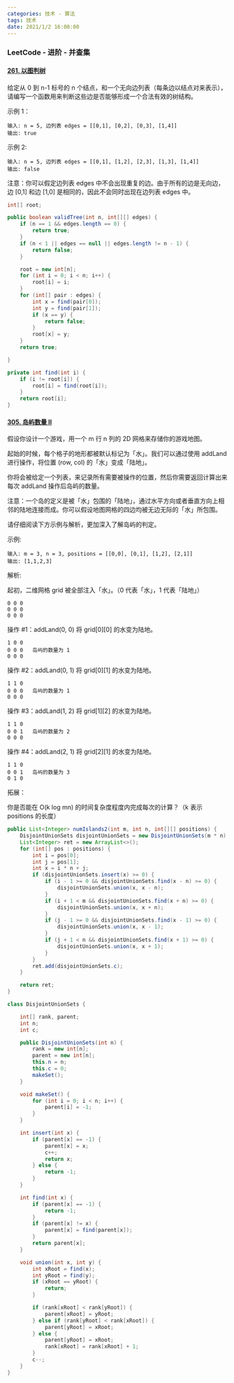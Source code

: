 ```yaml
---
categories: 技术 - 算法
tags: 技术
date: 2021/1/2 16:00:00
---
```


### LeetCode - 进阶 - 并查集

#### [261. 以图判树](https://leetcode-cn.com/problems/graph-valid-tree/)

给定从 0 到 n-1 标号的 n 个结点，和一个无向边列表（每条边以结点对来表示），请编写一个函数用来判断这些边是否能够形成一个合法有效的树结构。

示例 1：

```
输入: n = 5, 边列表 edges = [[0,1], [0,2], [0,3], [1,4]]
输出: true
```


示例 2:

```
输入: n = 5, 边列表 edges = [[0,1], [1,2], [2,3], [1,3], [1,4]]
输出: false
```

注意：你可以假定边列表 edges 中不会出现重复的边。由于所有的边是无向边，边 [0,1] 和边 [1,0] 是相同的，因此不会同时出现在边列表 edges 中。

<!--more-->

```java
int[] root;

public boolean validTree(int n, int[][] edges) {
    if (n == 1 && edges.length == 0) {
        return true;
    }
    if (n < 1 || edges == null || edges.length != n - 1) {
        return false;
    }

    root = new int[n];
    for (int i = 0; i < n; i++) {
        root[i] = i;
    }
    for (int[] pair : edges) {
        int x = find(pair[0]);
        int y = find(pair[1]);
        if (x == y) {
            return false;
        }
        root[x] = y;
    }
    return true;

}

private int find(int i) {
    if (i != root[i]) {
        root[i] = find(root[i]);
    }
    return root[i];
}
```

#### [305. 岛屿数量 II](https://leetcode-cn.com/problems/number-of-islands-ii/)

假设你设计一个游戏，用一个 m 行 n 列的 2D 网格来存储你的游戏地图。

起始的时候，每个格子的地形都被默认标记为「水」。我们可以通过使用 addLand 进行操作，将位置 (row, col) 的「水」变成「陆地」。

你将会被给定一个列表，来记录所有需要被操作的位置，然后你需要返回计算出来 每次 addLand 操作后岛屿的数量。

注意：一个岛的定义是被「水」包围的「陆地」，通过水平方向或者垂直方向上相邻的陆地连接而成。你可以假设地图网格的四边均被无边无际的「水」所包围。

请仔细阅读下方示例与解析，更加深入了解岛屿的判定。

示例:

```
输入: m = 3, n = 3, positions = [[0,0], [0,1], [1,2], [2,1]]
输出: [1,1,2,3]
```


解析:

起初，二维网格 grid 被全部注入「水」。（0 代表「水」，1 代表「陆地」）

```
0 0 0
0 0 0
0 0 0
```


操作 #1：addLand(0, 0) 将 grid\[0][0] 的水变为陆地。

```
1 0 0
0 0 0   岛屿的数量为 1
0 0 0
```


操作 #2：addLand(0, 1) 将 grid\[0][1] 的水变为陆地。

```
1 1 0
0 0 0   岛屿的数量为 1
0 0 0
```


操作 #3：addLand(1, 2) 将 grid\[1][2] 的水变为陆地。

```
1 1 0
0 0 1   岛屿的数量为 2
0 0 0
```


操作 #4：addLand(2, 1) 将 grid\[2][1] 的水变为陆地。

```
1 1 0
0 0 1   岛屿的数量为 3
0 1 0
```


拓展：

你是否能在 O(k log mn) 的时间复杂度程度内完成每次的计算？（k 表示 positions 的长度）

```java
public List<Integer> numIslands2(int m, int n, int[][] positions) {
    DisjointUnionSets disjointUnionSets = new DisjointUnionSets(m * n);
    List<Integer> ret = new ArrayList<>();
    for (int[] pos : positions) {
        int i = pos[0];
        int j = pos[1];
        int x = i * n + j;
        if (disjointUnionSets.insert(x) >= 0) {
            if (i - 1 >= 0 && disjointUnionSets.find(x - n) >= 0) {
                disjointUnionSets.union(x, x - n);
            }
            if (i + 1 < m && disjointUnionSets.find(x + n) >= 0) {
                disjointUnionSets.union(x, x + n);
            }
            if (j - 1 >= 0 && disjointUnionSets.find(x - 1) >= 0) {
                disjointUnionSets.union(x, x - 1);
            }
            if (j + 1 < n && disjointUnionSets.find(x + 1) >= 0) {
                disjointUnionSets.union(x, x + 1);
            }
        }
        ret.add(disjointUnionSets.c);
    }

    return ret;
}

class DisjointUnionSets {

    int[] rank, parent;
    int n;
    int c;

    public DisjointUnionSets(int n) {
        rank = new int[n];
        parent = new int[n];
        this.n = n;
        this.c = 0;
        makeSet();
    }

    void makeSet() {
        for (int i = 0; i < n; i++) {
            parent[i] = -1;
        }
    }

    int insert(int x) {
        if (parent[x] == -1) {
            parent[x] = x;
            c++;
            return x;
        } else {
            return -1;
        }
    }

    int find(int x) {
        if (parent[x] == -1) {
            return -1;
        }
        if (parent[x] != x) {
            parent[x] = find(parent[x]);
        }
        return parent[x];
    }

    void union(int x, int y) {
        int xRoot = find(x);
        int yRoot = find(y);
        if (xRoot == yRoot) {
            return;
        }

        if (rank[xRoot] < rank[yRoot]) {
            parent[xRoot] = yRoot;
        } else if (rank[yRoot] < rank[xRoot]) {
            parent[yRoot] = xRoot;
        } else {
            parent[yRoot] = xRoot;
            rank[xRoot] = rank[xRoot] + 1;
        }
        c--;
    }
}
```